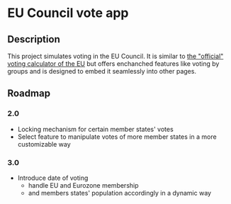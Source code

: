 # EU Council vote app

## Description

This project simulates voting in the EU Council. It is similar to [the "official" voting calculator of the EU](https://www.consilium.europa.eu/en/council-eu/voting-system/voting-calculator/) but offers enchanched features like voting by groups and is designed to embed it seamlessly into other pages.

## Roadmap

### 2.0

- Locking mechanism for certain member states' votes
- Select feature to manipulate votes of more member states in a more customizable way

### 3.0

- Introduce date of voting
  - handle EU and Eurozone membership
  - and members states' population accordingly in a dynamic way
